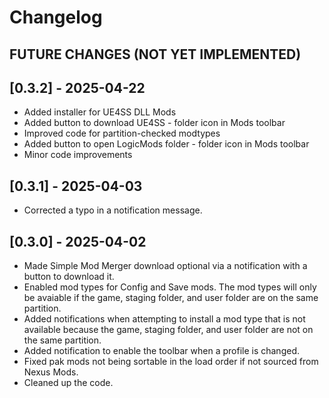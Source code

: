 # Changelog

FUTURE CHANGES (NOT YET IMPLEMENTED)
- 

## [0.3.2] - 2025-04-22
- Added installer for UE4SS DLL Mods
- Added button to download UE4SS - folder icon in Mods toolbar
- Improved code for partition-checked modtypes
- Added button to open LogicMods folder - folder icon in Mods toolbar
- Minor code improvements

## [0.3.1] - 2025-04-03
- Corrected a typo in a notification message.

## [0.3.0] - 2025-04-02
- Made Simple Mod Merger download optional via a notification with a button to download it.
- Enabled mod types for Config and Save mods. The mod types will only be avaiable if the game, staging folder, and user folder are on the same partition.
- Added notifications when attempting to install a mod type that is not available because the game, staging folder, and user folder are not on the same partition.
- Added notification to enable the toolbar when a profile is changed.
- Fixed pak mods not being sortable in the load order if not sourced from Nexus Mods.
- Cleaned up the code.
